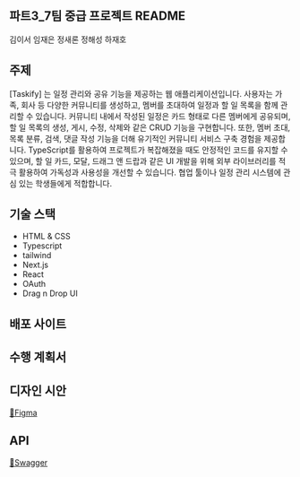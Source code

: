 ## 파트3_7팀 중급 프로젝트 README

김이서
임재은
정새론
정해성
하재호

## 주제

[Taskify] 는 일정 관리와 공유 기능을 제공하는 웹 애플리케이션입니다. 사용자는 가족, 회사 등 다양한 커뮤니티를 생성하고, 멤버를 초대하여 일정과 할 일 목록을 함께 관리할 수 있습니다. 커뮤니티 내에서 작성된 일정은 카드 형태로 다른 멤버에게 공유되며, 할 일 목록의 생성, 게시, 수정, 삭제와 같은 CRUD 기능을 구현합니다. 또한, 멤버 초대, 목록 분류, 검색, 댓글 작성 기능을 더해 유기적인 커뮤니티 서비스 구축 경험을 제공합니다. TypeScript를 활용하여 프로젝트가 복잡해졌을 때도 안정적인 코드를 유지할 수 있으며, 할 일 카드, 모달, 드래그 앤 드랍과 같은 UI 개발을 위해 외부 라이브러리를 적극 활용하여 가독성과 사용성을 개선할 수 있습니다.
협업 툴이나 일정 관리 시스템에 관심 있는 학생들에게 적합합니다.

## 기술 스택

- HTML & CSS
- Typescript
- tailwind
- Next.js
- React
- OAuth
- Drag n Drop UI

## 배포 사이트

## 수행 계획서

## 디자인 시안

[🔗Figma](https://www.figma.com/design/duRdnTqTeenOrKYOX1Byk6/-BBB-Taskify?node-id=109-2344&t=Y5cFb9F8Lde5Z6u4-0)

## API

[🔗Swagger](https://sp-taskify-api.vercel.app/docs/#/)
